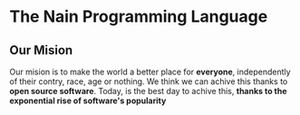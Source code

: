 # The Nain Programming Language

## Our Mision
Our mision is to make the world a better place for **everyone**, independently of their contry, race, age or nothing.
We think we can achive this thanks to **open source software**.
Today, is the best day to achive this, **thanks to the exponential rise of software's popularity**
